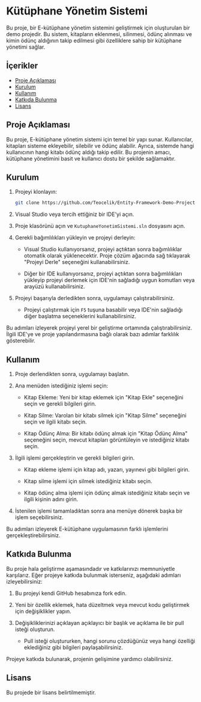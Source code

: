 # Kütüphane Yönetim Sistemi

Bu proje, bir E-kütüphane yönetim sistemini geliştirmek için oluşturulan bir demo projedir. Bu sistem, kitapların eklenmesi, silinmesi, ödünç alınması ve kimin ödünç aldığının takip edilmesi gibi özelliklere sahip bir kütüphane yönetimi sağlar.

## İçerikler

- [Proje Açıklaması](#proje-açıklaması)
- [Kurulum](#kurulum)
- [Kullanım](#kullanım)
- [Katkıda Bulunma](#katkıda-bulunma)
- [Lisans](#lisans)



## Proje Açıklaması

Bu proje, E-kütüphane yönetim sistemi için temel bir yapı sunar. Kullanıcılar, kitapları sisteme ekleyebilir, silebilir ve ödünç alabilir. Ayrıca, sistemde hangi kullanıcının hangi kitabı ödünç aldığı takip edilir. Bu projenin amacı, kütüphane yönetimini basit ve kullanıcı dostu bir şekilde sağlamaktır.


## Kurulum

1. Projeyi klonlayın:

   ```bash
   git clone https://github.com/Teocelik/Entity-Framework-Demo-Project.git


1. Visual Studio veya tercih ettiğiniz bir IDE'yi açın.

2. Proje klasörünü açın ve `KutuphaneYonetimSistemi.sln` dosyasını açın.

3. Gerekli bağımlılıkları yükleyin ve projeyi derleyin:

   - Visual Studio kullanıyorsanız, projeyi açtıktan sonra bağımlılıklar otomatik olarak yüklenecektir. Proje çözüm ağacında sağ tıklayarak "Projeyi Derle" seçeneğini kullanabilirsiniz.

   - Diğer bir IDE kullanıyorsanız, projeyi açtıktan sonra bağımlılıkları yükleyip projeyi derlemek için IDE'nin sağladığı uygun komutları veya arayüzü kullanabilirsiniz.

4. Projeyi başarıyla derledikten sonra, uygulamayı çalıştırabilirsiniz.

   - Projeyi çalıştırmak için `F5` tuşuna basabilir veya IDE'nin sağladığı diğer başlatma seçeneklerini kullanabilirsiniz.

Bu adımları izleyerek projeyi yerel bir geliştirme ortamında çalıştırabilirsiniz. İlgili IDE'ye ve proje yapılandırmasına bağlı olarak bazı adımlar farklılık gösterebilir.


## Kullanım

1. Proje derlendikten sonra, uygulamayı başlatın.

2. Ana menüden istediğiniz işlemi seçin:

   - Kitap Ekleme: Yeni bir kitap eklemek için "Kitap Ekle" seçeneğini seçin ve gerekli bilgileri girin.

   - Kitap Silme: Varolan bir kitabı silmek için "Kitap Silme" seçeneğini seçin ve ilgili kitabı seçin.

   - Kitap Ödünç Alma: Bir kitabı ödünç almak için "Kitap Ödünç Alma" seçeneğini seçin, mevcut kitapları görüntüleyin ve istediğiniz kitabı seçin.


3. İlgili işlemi gerçekleştirin ve gerekli bilgileri girin.

   - Kitap ekleme işlemi için kitap adı, yazarı, yayınevi gibi bilgileri girin.

   - Kitap silme işlemi için silmek istediğiniz kitabı seçin.

   - Kitap ödünç alma işlemi için ödünç almak istediğiniz kitabı seçin ve ilgili kişinin adını girin.


4. İstenilen işlemi tamamladıktan sonra ana menüye dönerek başka bir işlem seçebilirsiniz.

Bu adımları izleyerek E-kütüphane uygulamasının farklı işlemlerini gerçekleştirebilirsiniz. 


## Katkıda Bulunma

Bu proje hala geliştirme aşamasındadır ve katkılarınızı memnuniyetle karşılarız. Eğer projeye katkıda bulunmak isterseniz, aşağıdaki adımları izleyebilirsiniz:

1. Bu projeyi kendi GitHub hesabınıza fork edin.

2. Yeni bir özellik eklemek, hata düzeltmek veya mevcut kodu geliştirmek için değişiklikler yapın.

3. Değişikliklerinizi açıklayan açıklayıcı bir başlık ve açıklama ile bir pull isteği oluşturun. 

   - Pull isteği oluştururken, hangi sorunu çözdüğünüz veya hangi özelliği eklediğiniz gibi bilgileri paylaşabilirsiniz.

Projeye katkıda bulunarak, projenin gelişimine yardımcı olabilirsiniz. 


## Lisans

Bu projede bir lisans belirtilmemiştir. 




